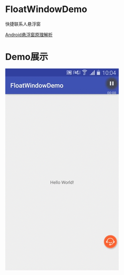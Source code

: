 # FloatWindowDemo
快捷联系人悬浮窗

[Android悬浮窗原理解析](http://blog.csdn.net/Awenyini/article/details/78265284)

# Demo展示
![](https://github.com/awenzeng/FloatWindowDemo/blob/master/resource/demo.gif)
